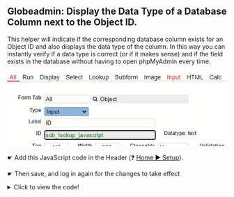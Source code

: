 ## Globeadmin: Display the Data Type of a Database Column next to the Object ID.

This helper will indicate if the corresponding database column exists for an Object ID and also displays the data type of the column.
In this way you can instantly verify if a data type is correct (or if it makes sense) and if the field exists in the database without having to open phpMyAdmin every time.

<p align="left">
  <img src="screenshots/globeadmin_display_data_type.gif">
</p>


☛  Add this JavaScript code in the Header (❓ [Home ► Setup](codelib/common/setup_header.gif)). 

☛  Then save, and log in again for the changes to take effect


<details>
 <summary>Click to view the code!</summary>
  
```javascript
function columnDataType(table, id) {
    var s = nuFORM.tableSchema[table];
    var n = s.names;
    var i = n.indexOf(id.val());
    return i > -1 ? s.types[i] : '';
}

jQuery.fn.cssNumber = function (prop) {
    var v = parseInt(this.css(prop), 10);
    return isNaN(v) ? 0 : v;
};

function showDataType(id) {
    var table = $("#sob_all_table").val();
    var dataType = columnDataType(table, id);

    if ($('#nuDataType').length == 0) {
        var s = $('<span id="nuDataType"></span>');
        $('#nuRECORD').append(s);
        s.css({
            "top": id.cssNumber("top"),
            "left": id.cssNumber("left") + id.cssNumber("width") + 25,
            "position": "absolute",
        });
    }

    $('#nuDataType').html(dataType == '' ? '' : 'Datatype: ' + dataType);
    dataType !== '' ? id.css('color', 'green') : id.css('color', 'black');    
}

function initShowDataType() {
    if (nuCurrentProperties().form_id == 'nuobject' && nuFormType() == 'edit') {
        var table = $("#sob_all_table").val();
        debugger;
        if (table !== '') {
            var id = $('#sob_all_id');
            showDataType(id);
            id.on('input change', function () {
                console.log('changed');
                showDataType(id);
            });
        }
    }
}

// Call initShowDataType() in nuOnLoad()
function nuOnLoad() {
    initShowDataType();
}```

```
</details>
